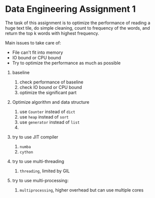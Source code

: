 # Data Engineering Assignment 1

The task of this assignment is to optimize the performance of reading a huge text tile, do simple cleaning, count to frequency of the words, and return the top k words with highest frequency.

Main issues to take care of:
- File can't fit into memory
- IO bound or CPU bound
- Try to optimize the performance as much as possible


1. baseline 
   1. check performance of baseline
   2. check IO bound or CPU bound
   3. optimize the significant part
2. Optimize algorithm and data structure
   1. use `Counter` instead of `dict`
   2. use `heap` instead of `sort`
   3. use `generator` instead of `list`
   4. 
   
3. try to use JIT compiler
    1. `numba`
    2. `cython`
4. try to use multi-threading
   1. `threading`, limited by GIL

5. try to use multi-processing:
   1. `multiprocessing`, higher overhead but can use multiple cores 



